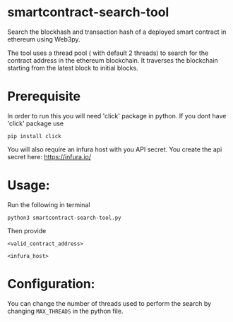 # smartcontract-search-tool
Search the blockhash and transaction hash of a deployed smart contract in ethereum using Web3py.

The tool uses a thread pool ( with default 2 threads) to search for the contract address in the ethereum blockchain. It traverses the blockchain starting from the latest block to initial blocks.


# Prerequisite

In order to run this you will need 'click' package in python. If you dont have 'click' package use 

```pip install click```

You will also require an infura host with you API secret. You create the api secret here:
https://infura.io/


# Usage:

Run the following in terminal 

```python3 smartcontract-search-tool.py```

Then provide 

```<valid_contract_address>```

```<infura_host>```


# Configuration: 

You can change the number of threads used to perform the search by changing ```MAX_THREADS``` in the python file.

